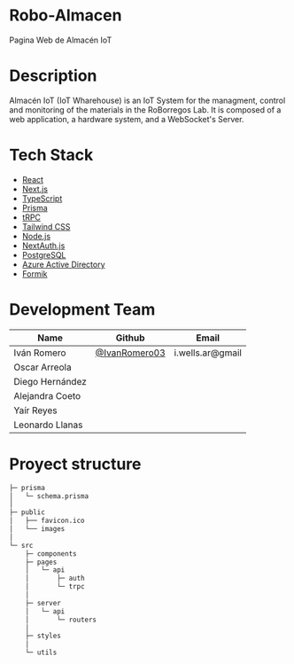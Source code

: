 # Robo-Almacen
Pagina Web de Almacén IoT 

# Description
Almacén IoT (IoT Wharehouse) is an IoT System for the managment, control and monitoring of the materials in the RoBorregos Lab. It is composed of a web application, a hardware system, and a WebSocket's Server.

# Tech Stack
- [React](https://reactjs.org/)
- [Next.js](https://nextjs.org/)
- [TypeScript](https://www.typescriptlang.org/)
- [Prisma](https://www.prisma.io/)
- [tRPC](https://trpc.io/)
- [Tailwind CSS](https://tailwindcss.com/)
- [Node.js](https://nodejs.org/en/)
- [NextAuth.js](https://next-auth.js.org/)
- [PostgreSQL](https://www.postgresql.org/)
- [Azure Active Directory](https://azure.microsoft.com/en-us/services/active-directory/)
- [Formik](https://formik.org/)

# Development Team

| Name | Github | Email |
| --- | --- | --- |
| Iván Romero | [@IvanRomero03](https://github.com/IvanRomero03) | i.wells.ar@gmail |
| Oscar Arreola | | |
| Diego Hernández | | |
| Alejandra Coeto | | |
| Yaír Reyes | | |
| Leonardo Llanas | | |

# Proyect structure

```bash
├─ prisma
│   └─ schema.prisma
│
├─ public
│   ├── favicon.ico
│   └── images
│
└─ src
    ├─ components
    ├─ pages
    │   └─ api
    │       ├─ auth
    │       └─ trpc
    │
    ├─ server
    │   └─ api
    │       └─ routers
    │
    ├─ styles
    │
    └─ utils
```